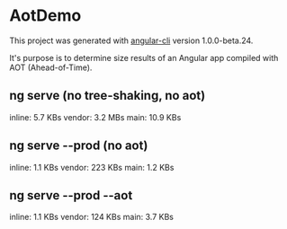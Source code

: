 # AotDemo

This project was generated with [angular-cli](https://github.com/angular/angular-cli) version 1.0.0-beta.24.

It's purpose is to determine size results of an Angular app compiled with AOT (Ahead-of-Time).

ng serve (no tree-shaking, no aot)
---------------------
inline: 5.7 KBs
vendor: 3.2 MBs
main: 10.9 KBs

ng serve --prod (no aot)
---------------------
inline: 1.1 KBs
vendor: 223 KBs
main: 1.2 KBs

ng serve --prod --aot
---------------------
inline: 1.1 KBs
vendor: 124 KBs
main: 3.7 KBs
